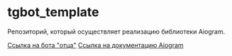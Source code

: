 # tgbot_template

Репозиторий, который осуществляет реализацию библиотеки Aiogram.

<a href='https://t.me/BotFather'>Cсылка на бота "отца"</a>
<a href='https://docs.aiogram.dev/en/latest/index.html'>Cсылка на документацию Aiogram</a>